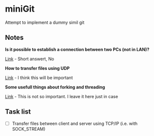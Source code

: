 # miniGit
Attempt to implement a dummy simil git

## Notes
**Is it possible to establish a connection between two PCs (not in LAN)?**

[Link](https://stackoverflow.com/questions/18021189/how-to-connect-two-computers-over-internet-using-socket-programming-in-c) - Short answert, No 

**How to transfer files using UDP**

[Link](https://www.geeksforgeeks.org/c-program-for-file-transfer-using-udp/) - I think this will be important

**Some usefull things about forking and threading**

[Link](https://stackoverflow.com/questions/16354460/forking-vs-threading) - This is not so important. I leave it here just in case

## Task list
- [ ] Transfer files between client and server using TCP/IP (i.e. with SOCK_STREAM)